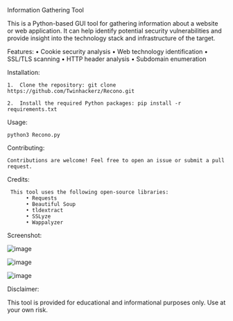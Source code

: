 Information Gathering Tool

This is a Python-based GUI tool for gathering information about a website or web application. It can help identify potential security vulnerabilities and provide insight into the technology stack and infrastructure of the target.

Features:
   •	Cookie security analysis
   •	Web technology identification
   •	SSL/TLS scanning
   •	HTTP header analysis
   •	Subdomain enumeration

Installation:

    1.	Clone the repository: git clone https://github.com/Twinhackerz/Recono.git
    
    2.	Install the required Python packages: pip install -r requirements.txt

Usage:

    python3 Recono.py
    
Contributing:

    Contributions are welcome! Feel free to open an issue or submit a pull request.

Credits:

     This tool uses the following open-source libraries:
          •	Requests
          •	Beautiful Soup
          •	tldextract
          •	SSLyze
          •	Wappalyzer
Screenshot: 

  ![image](https://user-images.githubusercontent.com/126078447/234040492-ab8a2691-ec75-4e49-bffc-a94a5b713ec5.png)
  
  ![image](https://user-images.githubusercontent.com/126078447/234040694-5405fe78-fbed-4648-adfc-65a7b54b0434.png)

  ![image](https://user-images.githubusercontent.com/126078447/234040751-90e8819b-b924-438c-b19c-e24284c59d8b.png)



Disclaimer:

This tool is provided for educational and informational purposes only. Use at your own risk.

    	

